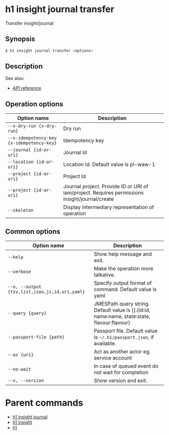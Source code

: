 
# h1 insight journal transfer

Transfer insight/journal

## Synopsis

```bash
$ h1 insight journal transfer <options>
```

## Description

See also:

* [API reference](https://api.hyperone.com/v2/docs#operation/insight_project_journal_transfer)

## Operation options

| Option name                                   | Description                                                                                    |
| --------------------------------------------- | ---------------------------------------------------------------------------------------------- |
| ```--x-dry-run {x-dry-run}```                 | Dry run                                                                                        |
| ```--x-idempotency-key {x-idempotency-key}``` | Idempotency key                                                                                |
| ```--journal {id-or-uri}```                   | Journal Id                                                                                     |
| ```--location {id-or-uri}```                  | Location Id. Default value is pl-waw-1                                                         |
| ```--project {id-or-uri}```                   | Project Id                                                                                     |
| ```--project {id-or-uri}```                   | Journal project. Provide ID or URI of iam/project. Requires permissions insight/journal/create |
| ```--skeleton```                              | Display intermediary representation of operation                                               |

## Common options

| Option name                                        | Description                                                                                    |
| -------------------------------------------------- | ---------------------------------------------------------------------------------------------- |
| ```--help```                                       | Show help message and exit.                                                                    |
| ```--verbose```                                    | Make the operation more talkative.                                                             |
| ```--o, --output {tsv,list,json,js,id,uri,yaml}``` | Specify output format of command. Default value is yaml                                        |
| ```--query {query}```                              | JMESPath query string. Default value is [].\{id:id, name:name, state:state, flavour:flavour\}  |
| ```--passport-file {path}```                       | Passport file. Default value is ```~/.h1/passport.json```, if available.                       |
| ```--as {uri}```                                   | Act as another actor eg. service account                                                       |
| ```--no-wait```                                    | In case of queued event do not wait for completion                                             |
| ```--v, --version```                               | Show version and exit.                                                                         |

# Parent commands

* [h1 insight journal](./../README.md)
* [h1 insight](./../../README.md)
* [h1](./../../../README.md)
